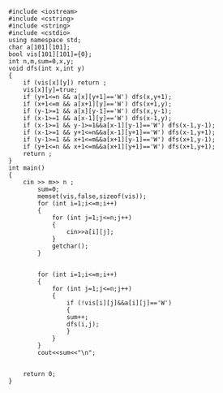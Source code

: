     #include <iostream>
    #include <cstring>
    #include <string>
    #include <cstdio>
    using namespace std;
    char a[101][101];
    bool vis[101][101]={0};
    int n,m,sum=0,x,y;
    void dfs(int x,int y)
    {
    	if (vis[x][y]) return ;
    	vis[x][y]=true;
    	if (y+1<=n && a[x][y+1]=='W') dfs(x,y+1);
    	if (x+1<=m && a[x+1][y]=='W') dfs(x+1,y);
    	if (y-1>=1 && a[x][y-1]=='W') dfs(x,y-1);
    	if (x-1>=1 && a[x-1][y]=='W') dfs(x-1,y);
        if (x-1>=1 && y-1>=1&&a[x-1][y-1]=='W') dfs(x-1,y-1);
        if (x-1>=1 && y+1<=n&&a[x-1][y+1]=='W') dfs(x-1,y+1);
        if (y-1>=1 && x+1<=m&&a[x+1][y-1]=='W') dfs(x+1,y-1);
        if (y+1<=n && x+1<=m&&a[x+1][y+1]=='W') dfs(x+1,y+1);
    	return ;
    }
    int main()
    {
    	cin >> m>> n ;
    		sum=0;
    		memset(vis,false,sizeof(vis));
    		for (int i=1;i<=m;i++)
            {
    			for (int j=1;j<=n;j++)
    			{
    				cin>>a[i][j];
    			}
    			getchar();
            }
    
    
            for (int i=1;i<=m;i++)
            {
    			for (int j=1;j<=n;j++)
    			{
    				if (!vis[i][j]&&a[i][j]=='W')
    				{
                    sum++;
                    dfs(i,j);
    				}
    			}
            }
    		cout<<sum<<"\n";
    
    
    	return 0;
    }